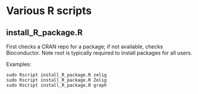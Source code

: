 # Various R scripts

## install_R_package.R

First checks a CRAN repo for a package; if not available, checks Bioconductor. Note root is typically required to install packages for all users.

Examples:
```
sudo Rscript install_R_package.R zelig
sudo Rscript install_R_package.R Zelig
sudo Rscript install_R_package.R graph
```
